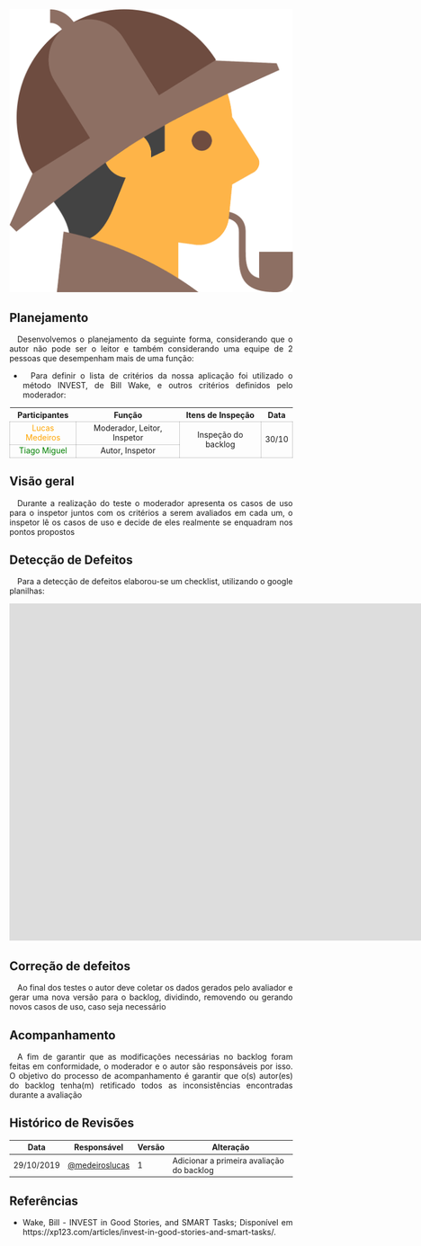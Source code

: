 ![Rich-picture](../../../img/sherlock.png)

## **Planejamento**
<p align="justify">&emsp;Desenvolvemos o planejamento da seguinte forma, considerando que o autor não pode ser o leitor e também considerando uma equipe de 2 pessoas que desempenham mais de uma função:</p>

* <p align="justify">&emsp;Para definir o lista de critérios da nossa aplicação foi utilizado o método INVEST, de Bill Wake, e outros critérios definidos pelo moderador:</p>

<table>
    <thead>
        <tr>
            <th>Participantes</th>
            <th>Função</th>
            <th>Itens de Inspeção</th>
            <th>Data</th>
        </tr>
    </thead>
    <tbody >
        <tr>
            <td style="vertical-align: middle;text-align:center;border: 0.5px solid rgba(0,0,0,0.2);"><span style="color:orange">Lucas Medeiros</span></td>
            <td style="vertical-align: middle;text-align:center;border: 0.5px solid rgba(0,0,0,0.2);">Moderador, Leitor, Inspetor</td>
            <td style="vertical-align: middle;text-align:center;border: 0.5px solid rgba(0,0,0,0.2);" rowspan="2">Inspeção do backlog</td>
            <td style="vertical-align: middle;text-align:center;border: 0.5px solid rgba(0,0,0,0.2);" rowspan="2">30/10 </td>
        </tr>
        <tr>
            <td style="vertical-align: middle;text-align:center;border: 0.5px solid rgba(0,0,0,0.2);"><span style="color:green">Tiago Miguel</span></td>
            <td style="vertical-align: middle;text-align:center;border: 0.5px solid rgba(0,0,0,0.2);">Autor, Inspetor</td>
        </tr>            
    </tbody>
</table>


## **Visão geral**
<p align="justify">&emsp;Durante a realização do teste o moderador apresenta os casos de uso para o inspetor juntos com os critérios a serem avaliados em cada um, o inspetor lê os casos de uso e decide de eles realmente se enquadram nos pontos propostos</p> 

## **Detecção de Defeitos**
<p align="justify">&emsp;Para a detecção de defeitos elaborou-se um checklist, utilizando o google planilhas:</p>

<p align="center"><iframe src="https://docs.google.com/spreadsheets/d/e/2PACX-1vRStu_AiH59NoQrWDdbdDCIXsWkniI5mnsDxpt4YFTSh1e3cs-0r88_8i0uFy_ZPWVguoGj4Ft7_RN4/pubhtml" frameborder="0" width="3000" height="600" allowfullscreen="true"e mozallowfullscreen="tru" webkitallowfullscreen="true"></iframe></p>

## **Correção de defeitos**
<p align="justify">&emsp;Ao final dos testes o autor deve coletar os dados gerados pelo avaliador e gerar uma nova versão para o backlog, dividindo, removendo ou gerando novos casos de uso, caso seja necessário</p>

## **Acompanhamento**
<p align="justify">&emsp;A fim de garantir que as modificações necessárias no backlog foram feitas em conformidade, o moderador e o autor são responsáveis por isso. O objetivo do processo de acompanhamento é garantir que o(s) autor(es) do backlog tenha(m) retificado todos as inconsistências encontradas durante a avaliação</p>

## **Histórico de Revisões**

| Data       | Responsável                                        | Versão | Alteração                                                                            |
| ---------- | -------------------------------------------------- | ------ | ------------------------------------------------------------------------------------ |
| 29/10/2019 | [@medeiroslucas](https://github.com/medeiroslucas)         | 1      | Adicionar a primeira avaliação do backlog |

## **Referências**
 * <p align="justify">Wake, Bill - INVEST in Good Stories, and SMART Tasks; Disponível em https://xp123.com/articles/invest-in-good-stories-and-smart-tasks/.</p>
